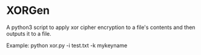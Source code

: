 # XORGen
A python3 script to apply xor cipher encryption to a file's contents and then outputs it to a file.

Example:
python xor.py -i test.txt -k mykeyname
